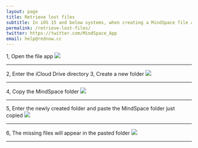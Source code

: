 ```yaml
---
layout: page
title: Retrieve lost files
subtitle: In iOS 15 and below systems, when creating a MindSpace file and changing its name, the file may suddenly disappear. Don’t worry, the system just hides this file, please follow the picture to restore it.
permalink: /retrieve-lost-files/
twitter: https://twitter.com/MindSpace_App
email: help@rednow.cc
---
```


1, Open the file app
![]({{site.baseurl}}/images/retrieve-lost-files0.jpg)

***

2, Enter the iCloud Drive directory
3, Create a new folder
![]({{site.baseurl}}/images/retrieve-lost-files1.jpg)

***

4, Copy the MindSpace folder
![]({{site.baseurl}}/images/retrieve-lost-files2.jpg)

***

5, Enter the newly created folder and paste the MindSpace folder just copied
![]({{site.baseurl}}/images/retrieve-lost-files3.jpg)

***

6, The missing files will appear in the pasted folder
![]({{site.baseurl}}/images/retrieve-lost-files4.jpg)

***